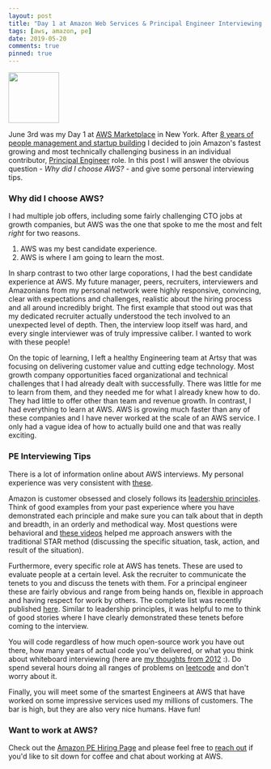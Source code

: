 ```yaml
---
layout: post
title: "Day 1 at Amazon Web Services & Principal Engineer Interviewing Tips"
tags: [aws, amazon, pe]
date: 2019-05-20
comments: true
pinned: true
---
```

<a href="https://aws.amazon.com/" target="_blank"><img src="{{site.url}}/images/posts/2019/2019-06-20-day-one-at-amazon-aws-principal-engineer-interviewing/aws.png" width="100px"></a>

June 3rd was my Day 1 at [AWS Marketplace](https://aws.amazon.com/marketplace) in New York. After [8 years of people management and startup building](/2019/05/01/reflecting-on-eight-years-building-artsy.html) I decided to join Amazon's fastest growing and most technically challenging business in an individual contributor, [Principal Engineer](https://www.amazon.jobs/en/landing_pages/principal-engineer-hiring) role. In this post I will answer the obvious question - _Why did I choose AWS?_ - and give some personal interviewing tips.

### Why did I choose AWS?

I had multiple job offers, including some fairly challenging CTO jobs at growth companies, but AWS was the one that spoke to me the most and felt _right_ for two reasons.

1. AWS was my best candidate experience.
2. AWS is where I am going to learn the most.

In sharp contrast to two other large coporations, I had the best candidate experience at AWS. My future manager, peers, recruiters, interviewers and Amazonians from my personal network were highly responsive, convincing, clear with expectations and challenges, realistic about the hiring process and all around incredibly bright. The first example that stood out was that my dedicated recruiter actually understood the tech involved to an unexpected level of depth. Then, the interview loop itself was hard, and every single interviewer was of truly impressive caliber. I wanted to work with these people!

On the topic of learning, I left a healthy Engineering team at Artsy that was focusing on delivering customer value and cutting edge technology. Most growth company opportunities faced organizational and technical challenges that I had already dealt with successfully. There was little for me to learn from them, and they needed me for what I already knew how to do. They had little to offer other than team and revenue growth. In contrast, I had everything to learn at AWS. AWS is growing much faster than any of these companies and I have never worked at the scale of an AWS service. I only had a vague idea of how to actually build one and that was really exciting.

### PE Interviewing Tips

There is a lot of information online about AWS interviews. My personal experience was very consistent with [these](https://www.quora.com/What-is-the-interview-like-for-Principal-SDE-at-Amazon). 

Amazon is customer obsessed and closely follows its [leadership principles](https://www.amazon.jobs/en/principles). Think of good examples from your past experience where you have demonstrated each principle and make sure you can talk about that in depth and breadth, in an orderly and methodical way. Most questions were behavioral and [these videos](https://www.youtube.com/watch?v=gL3WTLzOP5E
) helped me approach answers with the traditional STAR method (discussing the specific situation, task, action, and result of the situation).

Furthermore, every specific role at AWS has tenets. These are used to evaluate people at a certain level. Ask the recruiter to communicate the tenets to you and discuss the tenets with them. For a principal engineer these are fairly obvious and range from being hands on, flexible in approach and having respect for work by others. The complete list was recently published [here](https://www.amazon.jobs/en/landing_pages/principal-engineer-hiring). Similar to leadership principles, it was helpful to me to think of good stories where I have clearly demonstrated these tenets before coming to the interview.

You will code regardless of how much open-source work you have out there, how many years of actual code you've delivered, or what you think about whiteboard interviewing (here are [my thoughts from 2012](/2012/12/08/five-ways-to-torture-candidates-in-a-technical-interview.html) :). Do spend several hours doing all ranges of problems on [leetcode](https://leetcode.com) and don't worry about it.

Finally, you will meet some of the smartest Engineers at AWS that have worked on some impressive services used my millions of customers. The bar is high, but they are also very nice humans. Have fun!

### Want to work at AWS?

Check out the [Amazon PE Hiring Page](https://www.amazon.jobs/en/landing_pages/principal-engineer-hiring) and please feel free to [reach out](/about/) if you'd like to sit down for coffee and chat about working at AWS.
